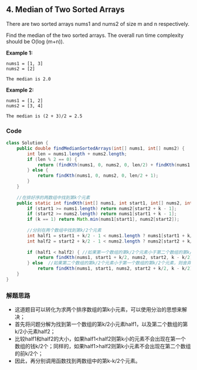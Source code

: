 ## 4. Median of Two Sorted Arrays

There are two sorted arrays nums1 and nums2 of size m and n respectively.

Find the median of the two sorted arrays. The overall run time complexity should be O(log (m+n)).

**Example 1:**

```
nums1 = [1, 3]
nums2 = [2]

The median is 2.0
```

**Example 2:**

```
nums1 = [1, 2]
nums2 = [3, 4]

The median is (2 + 3)/2 = 2.5
```

### Code

```java
class Solution {
    public double findMedianSortedArrays(int[] nums1, int[] nums2) {
        int len = nums1.length + nums2.length;
        if (len % 2 == 0) {
            return (findKth(nums1, 0, nums2, 0, len/2) + findKth(nums1, 0, nums2, 0, len/2 + 1)) / 2.0;
        } else {
            return findKth(nums1, 0, nums2, 0, len/2 + 1);
        }
    }
    
    //在排好序的两数组中找到第k个元素
    public static int findKth(int[] nums1, int start1, int[] nums2, int start2, int k) {
        if (start1 >= nums1.length) return nums2[start2 + k - 1];
        if (start2 >= nums2.length) return nums1[start1 + k - 1];
        if (k == 1) return Math.min(nums1[start1], nums2[start2]);
        
        //分别在两个数组中找到第k/2个元素
        int half1 = start1 + k/2 - 1 < nums1.length ? nums1[start1 + k/2 - 1] : Integer.MAX_VALUE;
        int half2 = start2 + k/2 - 1 < nums2.length ? nums2[start2 + k/2 - 1] : Integer.MAX_VALUE;
        
        if (half1 < half2) { //如果第一个数组的第k/2个元素小于第二个数组的第k/2个元素，则舍弃第一个数组的前k/2个元素
            return findKth(nums1, start1 + k/2, nums2, start2, k - k/2);
        } else  //如果第二个数组的第k/2个元素小于第一个数组的第k/2个元素，则舍弃第二个数组的前k/2个元素
            return findKth(nums1, start1, nums2, start2 + k/2, k - k/2);
    }
}
```

### 解题思路
* 这道题目可以转化为求两个排序数组的第k小元素，可以使用分治的思想来解决；
* 首先将问题分解为找到第一个数组的第k/2小元素half1，以及第二个数组的第k/2小元素half2；
* 比较half1和half2的大小，如果half1<half2则第k小的元素不会出现在第一个数组的钱k/2个；同样的，如果half1>half2则第k小元素不会出现在第二个数组的前k/2个；
* 因此，再分别调用函数找到两数组中的第k-k/2个元素。